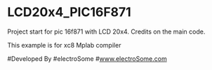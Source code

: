 # LCD20x4_PIC16F871
Project start for pic 16f871 with LCD 20x4. Credits on the main code.

This example  is for xc8 Mplab compiler


#Developed By
#electroSome
#www.electroSome.com
